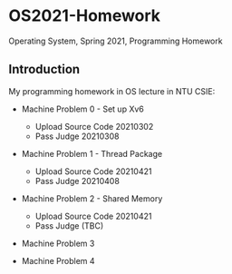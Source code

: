 # OS2021-Homework
Operating System, Spring 2021, Programming Homework

## Introduction
My programming homework in OS lecture in NTU CSIE:

- Machine Problem 0 - Set up Xv6
  - Upload Source Code 20210302
  - Pass Judge 20210308

- Machine Problem 1 - Thread Package
  - Upload Source Code 20210421
  - Pass Judge 20210408

- Machine Problem 2 - Shared Memory
  - Upload Source Code 20210421
  - Pass Judge (TBC)

- Machine Problem 3

- Machine Problem 4
